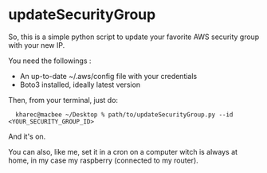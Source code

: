 # updateSecurityGroup

So, this is a simple python script to update your favorite AWS security group with your new IP. 

You need the followings :

* An up-to-date ~/.aws/config file with your credentials
* Boto3 installed, ideally latest version


Then, from your terminal, just do:

~~~
  kharec@macbee ~/Desktop % path/to/updateSecurityGroup.py --id <YOUR_SECURITY_GROUP_ID>
~~~

And it's on.

You can also, like me, set it in a cron on a computer witch is always at home, in my case my raspberry (connected to my router). 
